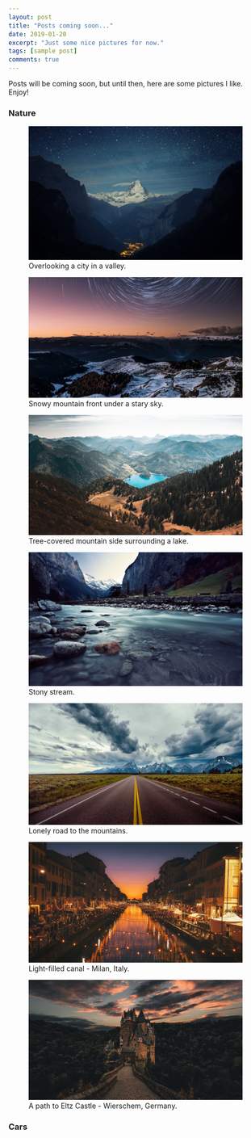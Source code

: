 ```yaml
---
layout: post
title: "Posts coming soon..."
date: 2019-01-20
excerpt: "Just some nice pictures for now."
tags: [sample post]
comments: true
---
```


Posts will be coming soon, but until then, here are some pictures I like. Enjoy!

### Nature

<figure>
	<a href="../assets/img/background1.jpg"><img src="../assets/img/background1.jpg"></a>
	<figcaption>Overlooking a city in a valley.</figcaption>
</figure>

<figure>
	<a href="../assets/img/background3.jpg"><img src="../assets/img/background3.jpg"></a>
	<figcaption>Snowy mountain front under a stary sky.</figcaption>
</figure>

<figure>
	<a href="../assets/img/background4.jpg"><img src="../assets/img/background4.jpg"></a>
	<figcaption>Tree-covered mountain side surrounding a lake.</figcaption>
</figure>

<figure>
	<a href="../assets/img/background5.jpg"><img src="../assets/img/background5.jpg"></a>
	<figcaption>Stony stream.</figcaption>
</figure>

<figure>
	<a href="../assets/img/background10.jpg"><img src="../assets/img/background10.jpg"></a>
	<figcaption>Lonely road to the mountains.</figcaption>
</figure>

<figure>
	<a href="../assets/img/background11.jpg"><img src="../assets/img/background11.jpg"></a>
	<figcaption>Light-filled canal - Milan, Italy.</figcaption>
</figure>

<figure>
	<a href="../assets/img/background12.jpg"><img src="../assets/img/background12.jpg"></a>
	<figcaption>A path to Eltz Castle - Wierschem, Germany.</figcaption>
</figure>

### Cars
